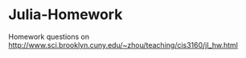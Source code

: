 # Julia-Homework

Homework questions on http://www.sci.brooklyn.cuny.edu/~zhou/teaching/cis3160/jl_hw.html
